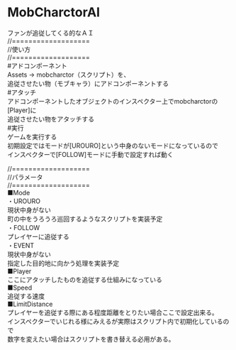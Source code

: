 # MobCharctorAI
ファンが追従してくる的なＡＩ  
//===================  
//使い方  
//===================  
#アドコンポーネント  
Assets -> mobcharctor（スクリプト）を、  
追従させたい物（モブキャラ）にアドコンポーネントする  
#アタッチ  
アドコンポーネントしたオブジェクトのインスペクター上でmobcharctorの[Player]に  
追従させたい物をアタッチする  
#実行  
ゲームを実行する  
初期設定ではモードが[UROURO]という中身のないモードになっているので  
インスペクターで[FOLLOW]モードに手動で設定すれば動く  
  
  
//===================  
//パラメータ  
//===================  
■Mode  
・UROURO  
現状中身がない  
町の中をうろうろ巡回するようなスクリプトを実装予定  
・FOLLOW  
プレイヤーに追従する  
・EVENT  
現状中身がない  
指定した目的地に向かう処理を実装予定  
■Player  
ここにアタッチしたものを追従する仕組みになっている  
■Speed  
追従する速度  
■LimitDistance  
プレイヤーを追従する際にある程度距離をとりたい場合ここで設定出来る。  
インスペクターでいじれる様にみえるが実際はスクリプト内で初期化しているので  
数字を変えたい場合はスクリプトを書き替える必用がある。  
